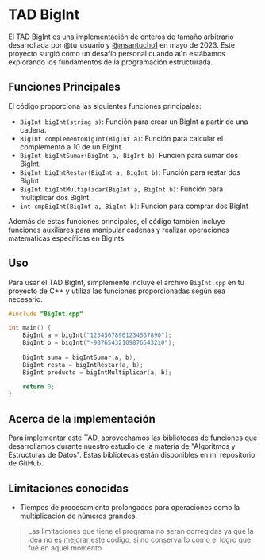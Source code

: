 # TAD BigInt

El TAD BigInt es una implementación de enteros de tamaño arbitrario desarrollada por @tu_usuario y [@msantucho1](https://github.com/msantucho1) en mayo de 2023. Este proyecto surgió como un desafío personal cuando aún estábamos explorando los fundamentos de la programación estructurada.

## Funciones Principales

El código proporciona las siguientes funciones principales:

- `BigInt bigInt(string s)`: Función para crear un BigInt a partir de una cadena.
- `BigInt complementoBigInt(BigInt a)`: Función para calcular el complemento a 10 de un BigInt.
- `BigInt bigIntSumar(BigInt a, BigInt b)`: Función para sumar dos BigInt.
- `BigInt bigIntRestar(BigInt a, BigInt b)`: Función para restar dos BigInt.
- `BigInt bigIntMultiplicar(BigInt a, BigInt b)`: Función para multiplicar dos BigInt.
- `int cmpBigInt(BigInt a, BigInt b)`: Funcion para comprar dos BigInt

Además de estas funciones principales, el código también incluye funciones auxiliares para manipular cadenas y realizar operaciones matemáticas específicas en BigInts.

## Uso

Para usar el TAD BigInt, simplemente incluye el archivo `BigInt.cpp` en tu proyecto de C++ y utiliza las funciones proporcionadas según sea necesario.

```cpp
#include "BigInt.cpp"

int main() {
    BigInt a = bigInt("12345678901234567890");
    BigInt b = bigInt("-98765432109876543210");
    
    BigInt suma = bigIntSumar(a, b);
    BigInt resta = bigIntRestar(a, b);
    BigInt producto = bigIntMultiplicar(a, b);

    return 0;
}

```

## Acerca de la implementación

Para implementar este TAD, aprovechamos las bibliotecas de funciones que desarrollamos durante nuestro estudio de la materia de "Algoritmos y Estructuras de Datos". Estas bibliotecas están disponibles en mi repositorio de GitHub.

## Limitaciones conocidas

- Tiempos de procesamiento prolongados para operaciones como la multiplicación de números grandes.

> Las limitaciones que tiene el programa no serán corregidas ya que la idea no es mejorar este código, si no conservarlo como el logro que fué en aquel momento


